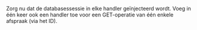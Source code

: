 Zorg nu dat de databasessessie in elke handler geïnjecteerd wordt.
Voeg in één keer ook een handler toe voor een GET-operatie van één enkele afspraak (via het ID).
